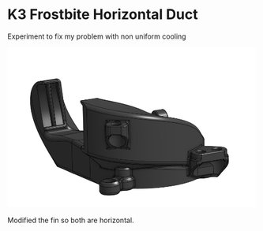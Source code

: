 # K3 Frostbite Horizontal Duct

Experiment to fix my problem with non uniform cooling

![picture](Images/duct.png)

Modified the fin so both are horizontal.

